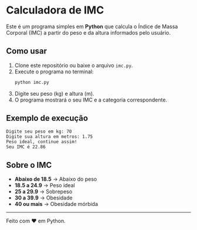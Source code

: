 # Calculadora de IMC 

Este é um programa simples em **Python** que calcula o Índice de Massa Corporal (IMC) a partir do peso e da altura informados pelo usuário.

##  Como usar
1. Clone este repositório ou baixe o arquivo `imc.py`.
2. Execute o programa no terminal:
   ```bash
   python imc.py
   ```
3. Digite seu peso (kg) e altura (m).
4. O programa mostrará o seu IMC e a categoria correspondente.

## Exemplo de execução
```
Digite seu peso em kg: 70
Digite sua altura em metros: 1.75
Peso ideal, continue assim!
Seu IMC é 22.86
```

## Sobre o IMC
- **Abaixo de 18.5** → Abaixo do peso  
- **18.5 a 24.9** → Peso ideal  
- **25 a 29.9** → Sobrepeso  
- **30 a 39.9** → Obesidade  
- **40 ou mais** → Obesidade mórbida  

---

Feito com ❤️ em Python.
